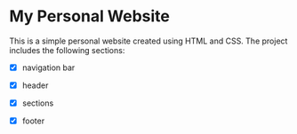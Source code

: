 # My Personal Website
This is a simple personal website created using HTML and CSS. The project includes the following sections:

  -[x] navigation bar
  
  -[x] header

  -[x] sections

  -[x] footer
